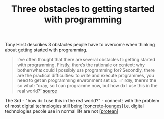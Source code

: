 ﻿---
backlinks:
- title: Nature of Digital Technology (nodt)
  url: /memex/sense/nodt/nodt.html
title: Three obstacles to getting started with programming
---
Tony Hirst describes 3 obstacles people have to overcome when thinking about getting started with programming.
> I’ve often thought that there are several obstacles to getting started with programming. Firstly, there’s the rationale or context: why bother/what could I possibly use programming for? Secondly, there are the practical difficulties: to write and execute programmes, you need to get an programming environment set up. Thirdly, there’s the so what: “okay, so I can programme now, but how do I use this in the real world?” [source](https://blog.ouseful.info/2016/04/26/want-to-get-started-with-open-data-looking-for-an-introductory-programming-course/)

The 3rd - "how do I use this in the real world?" - connects with the problem of most digital technologies still being [[concrete-lounges]] i.e. digital technologies people use in normal life are not [[protean]]  


[//begin]: # "Autogenerated link references for markdown compatibility"
[concrete-lounges]: concrete-lounges "Concrete Lounges"
[protean]: ../concepts/protean "Protean"
[//end]: # "Autogenerated link references"